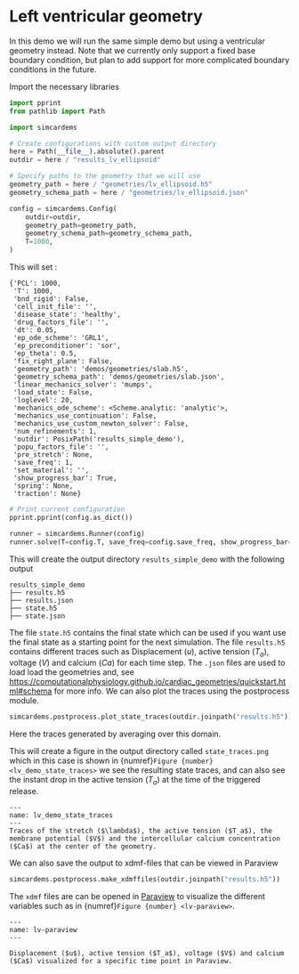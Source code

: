 # Left ventricular geometry

In this demo we will run the same simple demo but using a ventricular geometry instead.
Note that we currently only support a fixed base boundary condition, but plan to add support for
more complicated boundary conditions in the future.

Import the necessary libraries


```python
import pprint
from pathlib import Path
```

```python
import simcardems
```

```python
# Create configurations with custom output directory
here = Path(__file__).absolute().parent
outdir = here / "results_lv_ellipsoid"
```

```python
# Specify paths to the geometry that we will use
geometry_path = here / "geometries/lv_ellipsoid.h5"
geometry_schema_path = here / "geometries/lv_ellipsoid.json"
```

```python
config = simcardems.Config(
    outdir=outdir,
    geometry_path=geometry_path,
    geometry_schema_path=geometry_schema_path,
    T=1000,
)
```


This will set :

```
{'PCL': 1000,
 'T': 1000,
 'bnd_rigid': False,
 'cell_init_file': '',
 'disease_state': 'healthy',
 'drug_factors_file': '',
 'dt': 0.05,
 'ep_ode_scheme': 'GRL1',
 'ep_preconditioner': 'sor',
 'ep_theta': 0.5,
 'fix_right_plane': False,
 'geometry_path': 'demos/geometries/slab.h5',
 'geometry_schema_path': 'demos/geometries/slab.json',
 'linear_mechanics_solver': 'mumps',
 'load_state': False,
 'loglevel': 20,
 'mechanics_ode_scheme': <Scheme.analytic: 'analytic'>,
 'mechanics_use_continuation': False,
 'mechanics_use_custom_newton_solver': False,
 'num_refinements': 1,
 'outdir': PosixPath('results_simple_demo'),
 'popu_factors_file': '',
 'pre_stretch': None,
 'save_freq': 1,
 'set_material': '',
 'show_progress_bar': True,
 'spring': None,
 'traction': None}
```


```python
# Print current configuration
pprint.pprint(config.as_dict())
```

```python
runner = simcardems.Runner(config)
runner.solve(T=config.T, save_freq=config.save_freq, show_progress_bar=True)
```


This will create the output directory `results_simple_demo` with the following output

```
results_simple_demo
├── results.h5
├── results.json
├── state.h5
├── state.json
```
The file `state.h5` contains the final state which can be used if you want use the final state as a starting point for the next simulation.
The file `results.h5` contains different traces such as Displacement ($u$), active tension ($T_a$), voltage ($V$) and calcium ($Ca$) for each time step.
The `.json` files are used to load load the geometries and, see https://computationalphysiology.github.io/cardiac_geometries/quickstart.html#schema for more info.
We can also plot the traces using the postprocess module.




```python
simcardems.postprocess.plot_state_traces(outdir.joinpath("results.h5"))
```


Here the traces generated by averaging over this domain.



This will create a figure in the output directory called `state_traces.png` which in this case is shown in {numref}`Figure {number} <lv_demo_state_traces>` we see the resulting state traces, and can also see the instant drop in the active tension ($T_a$) at the time of the triggered release.

```{figure} figures/lv_demo_state_traces.png
---
name: lv_demo_state_traces
---
Traces of the stretch ($\lambda$), the active tension ($T_a$), the membrane potential ($V$) and the intercellular calcium concentration ($Ca$) at the center of the geometry.
```



We can also save the output to xdmf-files that can be viewed in Paraview


```python
simcardems.postprocess.make_xdmffiles(outdir.joinpath("results.h5"))
```


The `xdmf` files are can be opened in [Paraview](https://www.paraview.org/download/) to visualize the different variables such as in {numref}`Figure {number} <lv-paraview>`.

```{figure} figures/lv.png
---
name: lv-paraview
---

Displacement ($u$), active tension ($T_a$), voltage ($V$) and calcium ($Ca$) visualized for a specific time point in Paraview.
```
